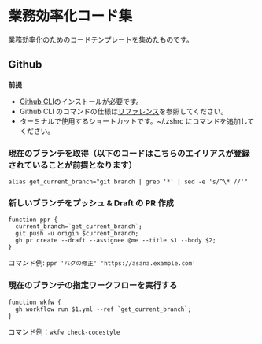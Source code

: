 # 業務効率化コード集

業務効率化のためのコードテンプレートを集めたものです。

## Github

**前提**

- [Github CLI](https://cli.github.com/)のインストールが必要です。
- Github CLI のコマンドの仕様は[リファレンス](https://cli.github.com/manual/)を参照してください。
- ターミナルで使用するショートカットです。~/.zshrc にコマンドを追加してください。

### 現在のブランチを取得（以下のコードはこちらのエイリアスが登録されていることが前提となります）

```
alias get_current_branch="git branch | grep '*' | sed -e 's/^\* //'"
```

### 新しいブランチをプッシュ & Draft の PR 作成

```
function ppr {
  current_branch=`get_current_branch`;
  git push -u origin $current_branch;
  gh pr create --draft --assignee @me --title $1 --body $2;
}
```

コマンド例: `ppr 'バグの修正' 'https://asana.example.com'`

### 現在のブランチの指定ワークフローを実行する

```
function wkfw {
  gh workflow run $1.yml --ref `get_current_branch`;
}
```

コマンド例：`wkfw check-codestyle`
